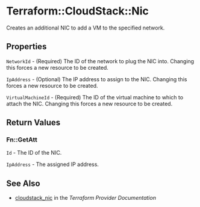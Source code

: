 # Terraform::CloudStack::Nic

Creates an additional NIC to add a VM to the specified network.

## Properties

`NetworkId` - (Required) The ID of the network to plug the NIC into. Changing
this forces a new resource to be created.

`IpAddress` - (Optional) The IP address to assign to the NIC. Changing this
forces a new resource to be created.

`VirtualMachineId` - (Required) The ID of the virtual machine to which to
attach the NIC. Changing this forces a new resource to be created.


## Return Values

### Fn::GetAtt

`Id` - The ID of the NIC.

`IpAddress` - The assigned IP address.

## See Also

* [cloudstack_nic](https://www.terraform.io/docs/providers/cloudstack/r/nic.html) in the _Terraform Provider Documentation_